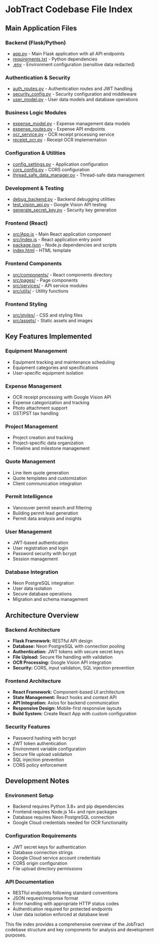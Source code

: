 # JobTract Codebase File Index

## Main Application Files

### Backend (Flask/Python)
- [app.py](backend/app.py) - Main Flask application with all API endpoints
- [requirements.txt](backend/requirements.txt) - Python dependencies
- [.env](backend/.env) - Environment configuration (sensitive data redacted)

### Authentication & Security
- [auth_routes.py](backend/auth_routes.py) - Authentication routes and JWT handling
- [security_config.py](backend/security_config.py) - Security configuration and middleware
- [user_model.py](backend/user_model.py) - User data models and database operations

### Business Logic Modules
- [expense_model.py](backend/expense_model.py) - Expense management data models
- [expense_routes.py](backend/expense_routes.py) - Expense API endpoints
- [ocr_service.py](backend/ocr_service.py) - OCR receipt processing service
- [receipt_ocr.py](backend/receipt_ocr.py) - Receipt OCR implementation

### Configuration & Utilities
- [config_settings.py](backend/config_settings.py) - Application configuration
- [cors_config.py](backend/cors_config.py) - CORS configuration
- [thread_safe_data_manager.py](backend/thread_safe_data_manager.py) - Thread-safe data management

### Development & Testing
- [debug_backend.py](backend/debug_backend.py) - Backend debugging utilities
- [test_vision_api.py](backend/test_vision_api.py) - Google Vision API testing
- [generate_secret_key.py](backend/generate_secret_key.py) - Security key generation

### Frontend (React)
- [src/App.js](frontend/src/App.js) - Main React application component
- [src/index.js](frontend/src/index.js) - React application entry point
- [package.json](frontend/package.json) - Node.js dependencies and scripts
- [index.html](frontend/index.html) - HTML template

### Frontend Components
- [src/components/](frontend/src/components/) - React components directory
- [src/pages/](frontend/src/pages/) - Page components
- [src/services/](frontend/src/services/) - API service modules
- [src/utils/](frontend/src/utils/) - Utility functions

### Frontend Styling
- [src/styles/](frontend/src/styles/) - CSS and styling files
- [src/assets/](frontend/src/assets/) - Static assets and images

## Key Features Implemented

### Equipment Management
- Equipment tracking and maintenance scheduling
- Equipment categories and specifications
- User-specific equipment isolation

### Expense Management
- OCR receipt processing with Google Vision API
- Expense categorization and tracking
- Photo attachment support
- GST/PST tax handling

### Project Management
- Project creation and tracking
- Project-specific data organization
- Timeline and milestone management

### Quote Management
- Line item quote generation
- Quote templates and customization
- Client communication integration

### Permit Intelligence
- Vancouver permit search and filtering
- Building permit lead generation
- Permit data analysis and insights

### User Management
- JWT-based authentication
- User registration and login
- Password security with bcrypt
- Session management

### Database Integration
- Neon PostgreSQL integration
- User data isolation
- Secure database operations
- Migration and schema management

## Architecture Overview

### Backend Architecture
- **Flask Framework:** RESTful API design
- **Database:** Neon PostgreSQL with connection pooling
- **Authentication:** JWT tokens with secure secret keys
- **File Upload:** Secure file handling with validation
- **OCR Processing:** Google Vision API integration
- **Security:** CORS, input validation, SQL injection prevention

### Frontend Architecture
- **React Framework:** Component-based UI architecture
- **State Management:** React hooks and context API
- **API Integration:** Axios for backend communication
- **Responsive Design:** Mobile-first responsive layouts
- **Build System:** Create React App with custom configuration

### Security Features
- Password hashing with bcrypt
- JWT token authentication
- Environment variable configuration
- Secure file upload validation
- SQL injection prevention
- CORS policy enforcement

## Development Notes

### Environment Setup
- Backend requires Python 3.8+ and pip dependencies
- Frontend requires Node.js 14+ and npm packages
- Database requires Neon PostgreSQL connection
- Google Cloud credentials needed for OCR functionality

### Configuration Requirements
- JWT secret keys for authentication
- Database connection strings
- Google Cloud service account credentials
- CORS origin configuration
- File upload directory permissions

### API Documentation
- RESTful endpoints following standard conventions
- JSON request/response format
- Error handling with appropriate HTTP status codes
- Authentication required for protected endpoints
- User data isolation enforced at database level

This file index provides a comprehensive overview of the JobTract codebase structure and key components for analysis and development purposes.

